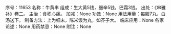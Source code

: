 序号：11653
名称：牛黄串
组成：生大黄5钱，细辛5钱，巴霜3钱。
出处：《串雅补》卷二。
主治：食积心痛。
加减：None
功效：None
用法用量：每服7丸，白汤送下。
制备方法：上为细末，陈米饭为丸，如芥子大。
临床应用：None
各家论述：None
用药禁忌：None
附注：None
